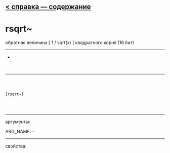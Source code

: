 [< справка — содержание](index.html)
---

# rsqrt~


 обратная величина [ 1 / sqrt(x) ] квадратного корня (16 бит)

---

-
<br>


---


```



[rsqrt~]


            
```

---
аргументы:

ARG_NAME: -<br>

---
свойства:


